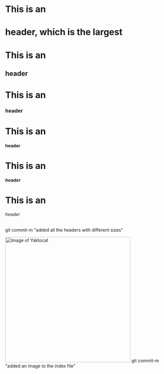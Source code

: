 # This is an <h1> header, which is the largest
# This is an <h2> header
# This is an <h3> header
# This is an <h4> header
# This is an <h5> header
# This is an <h6> header
git commit-m "added all the headers with different sizes"

<img alt="Image of Yaktocat"
src=https://octodex.github.com/images/yaktocat.png width=400>
git commit-m "added an image to the index file"
